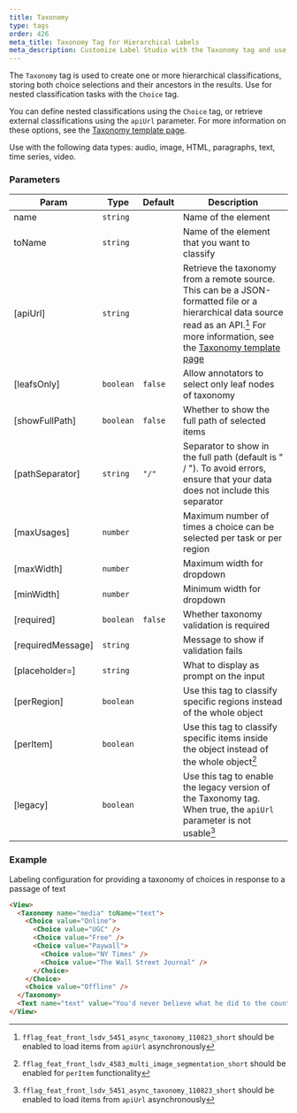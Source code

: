 ```yaml
---
title: Taxonomy
type: tags
order: 426
meta_title: Taxonomy Tag for Hierarchical Labels
meta_description: Customize Label Studio with the Taxonomy tag and use hierarchical labels for machine learning and data science projects.
---
```


The `Taxonomy` tag is used to create one or more hierarchical classifications, storing both choice selections and their ancestors in the results. Use for nested classification tasks with the `Choice` tag.

You can define nested classifications using the `Choice` tag, or retrieve external classifications using the `apiUrl` parameter. For more information on these options, see the [Taxonomy template page](/templates/taxonomy).

Use with the following data types: audio, image, HTML, paragraphs, text, time series, video.

[^1]: `fflag_feat_front_lsdv_4583_multi_image_segmentation_short` should be enabled for `perItem` functionality

[^2]: `fflag_feat_front_lsdv_5451_async_taxonomy_110823_short` should be enabled to load items from `apiUrl` asynchronously

### Parameters

| Param | Type | Default | Description |
| --- | --- | --- | --- |
| name | <code>string</code> |  | Name of the element |
| toName | <code>string</code> |  | Name of the element that you want to classify |
| [apiUrl] | <code>string</code> |  | Retrieve the taxonomy from a remote source. This can be a JSON-formatted file or a hierarchical data source read as an API.[^2] For more information, see the [Taxonomy template page](/templates/taxonomy) |
| [leafsOnly] | <code>boolean</code> | <code>false</code> | Allow annotators to select only leaf nodes of taxonomy |
| [showFullPath] | <code>boolean</code> | <code>false</code> | Whether to show the full path of selected items |
| [pathSeparator] | <code>string</code> | <code>&quot;/&quot;</code> | Separator to show in the full path (default is " / "). To avoid errors, ensure that your data does not include this separator |
| [maxUsages] | <code>number</code> |  | Maximum number of times a choice can be selected per task or per region |
| [maxWidth] | <code>number</code> |  | Maximum width for dropdown |
| [minWidth] | <code>number</code> |  | Minimum width for dropdown |
| [required] | <code>boolean</code> | <code>false</code> | Whether taxonomy validation is required |
| [requiredMessage] | <code>string</code> |  | Message to show if validation fails |
| [placeholder=] | <code>string</code> |  | What to display as prompt on the input |
| [perRegion] | <code>boolean</code> |  | Use this tag to classify specific regions instead of the whole object |
| [perItem] | <code>boolean</code> |  | Use this tag to classify specific items inside the object instead of the whole object[^1] |
| [legacy] | <code>boolean</code> |  | Use this tag to enable the legacy version of the Taxonomy tag. When true, the `apiUrl` parameter is not usable[^2] |

### Example

Labeling configuration for providing a taxonomy of choices in response to a passage of text

```html
<View>
  <Taxonomy name="media" toName="text">
    <Choice value="Online">
      <Choice value="UGC" />
      <Choice value="Free" />
      <Choice value="Paywall">
        <Choice value="NY Times" />
        <Choice value="The Wall Street Journal" />
      </Choice>
    </Choice>
    <Choice value="Offline" />
  </Taxonomy>
  <Text name="text" value="You'd never believe what he did to the country" />
</View>
```
